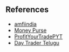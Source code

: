 ## References

- [amfiindia](https://www.amfiindia.com/investor-corner/knowledge-center/SEBI-categorization-of-mutual-fund-schemes.html)
- [Money Purse](https://www.youtube.com/c/MoneyPurse)
- [ProfitYourTradePYT](https://www.youtube.com/c/ProfitYourTradePYT)
- [Day Trader Telugu](https://www.youtube.com/c/daytradertelugu)
